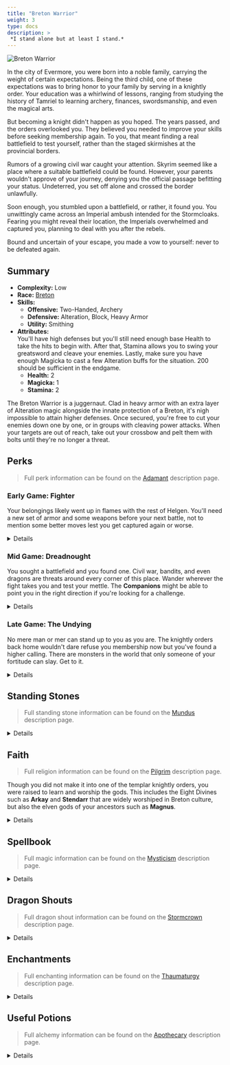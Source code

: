 ```yaml
---
title: "Breton Warrior"
weight: 3
type: docs
description: >
 *I stand alone but at least I stand.*
---
```


![Breton Warrior](/Pictures/sss/builds/breton-warrior.png)

In the city of Evermore, you were born into a noble family, carrying the weight of certain expectations. Being the third child, one of these expectations was to bring honor to your family by serving in a knightly order. Your education was a whirlwind of lessons, ranging from studying the history of Tamriel to learning archery, finances, swordsmanship, and even the magical arts.

But becoming a knight didn't happen as you hoped. The years passed, and the orders overlooked you. They believed you needed to improve your skills before seeking membership again. To you, that meant finding a real battlefield to test yourself, rather than the staged skirmishes at the provincial borders.

Rumors of a growing civil war caught your attention. Skyrim seemed like a place where a suitable battlefield could be found. However, your parents wouldn't approve of your journey, denying you the official passage befitting your status. Undeterred, you set off alone and crossed the border unlawfully.

Soon enough, you stumbled upon a battlefield, or rather, it found you. You unwittingly came across an Imperial ambush intended for the Stormcloaks. Fearing you might reveal their location, the Imperials overwhelmed and captured you, planning to deal with you after the rebels.

Bound and uncertain of your escape, you made a vow to yourself: never to be defeated again.

## Summary

* **Complexity:** Low
* **Race:** [Breton](## "Major Skill: Alteration
Minor Skills: Alchemy, Conjuration, Illusion, Restoration, Speech
Spell Warding: Your Magic Resistance is increased by 25%, and you have a 10% chance to absorb the Magicka from incoming spells.")
* **Skills:**
  * **Offensive:** Two-Handed, Archery
  * **Defensive:** Alteration, Block, Heavy Armor
  * **Utility:** Smithing
* **Attributes:**  
  You'll have high defenses but you'll still need enough base Health to take the hits to begin with. After that, Stamina allows you to swing your greatsword and cleave your enemies. Lastly, make sure you have enough Magicka to cast a few Alteration buffs for the situation. 200 should be sufficient in the endgame.
  * **Health:** 2
  * **Magicka:** 1
  * **Stamina:** 2

The Breton Warrior is a juggernaut. Clad in heavy armor with an extra layer of Alteration magic alongside the innate protection of a Breton, it's nigh impossible to attain higher defenses. Once secured, you're free to cut your enemies down one by one, or in groups with cleaving power attacks. When your targets are out of reach, take out your crossbow and pelt them with bolts until they're no longer a threat.

## Perks

> Full perk information can be found on the [Adamant](https://www.nexusmods.com/skyrimspecialedition/mods/30191) description page.

### Early Game: Fighter

Your belongings likely went up in flames with the rest of Helgen. You'll need a new set of armor and some weapons before your next battle, not to mention some better moves lest you get captured again or worse.

<details>

#### Alteration

*Oakflesh provides a much-needed extra layer of protection.*

* **Philosopher 1 (10):** Alteration spells cost 25% less Magicka.


#### Archery

*Carry a crossbow for distant enemies.*

* **Marksman 1 (10):** Bows deal 25% more damage.

#### Block

*The flat of your sword can serve as a shield for extra defense.*

* **Gladiator 1 (10):** Blocking is 25% more effective.
* **Deadly Bash 1 (20):** Bashing does five times more damage.

#### Heavy Armor

*A knight needs to move naturally in heavy armor. Wear it as often as you can.*

* **Defender 1 (10):** Heavy armor is 25% more effective.
* **Conditioning 1 (20):** You gain 50% Health Regeneration when wearing a heavy armor chest piece.

#### Smithing

*You're far from your family's quartermaster. Learn how to maintain your own gear.*

* **Craftsman 1 (10):** You can temper all items by one additional tier.
* **Basic Smithing (20):** You can create Steel and Leather items at any forge.

#### Two-handed

*You always thought a big sword sends a strong message.*

* **Champion 1 (10):** Two-handed weapons do 25% more damage.
* **Deep Wounds (20):** Greatswords have a 10% chance of doing critical damage.
* **Warrior’s Stance 1 (30):** Power attacks with Two-handed weapons deal 25% extra damage and have a chance to decapitate your enemies.

</details>

### Mid Game: Dreadnought

You sought a battlefield and you found one. Civil war, bandits, and even dragons are threats around every corner of this place. Wander wherever the fight takes you and test your mettle. The **Companions** might be able to point you in the right direction if you're looking for a challenge.

<details>

#### Alteration

*Your second skin now absorbs much of the impact, keeping you on your feet longer.*

* **Balance 1 (30):** Alteration spells last 50% longer.
* **Stability (40):** You resist 50% of incoming stagger while under the effects of an armor spell.

#### Archery

*Make your bolts count if you're forced to resort to them.*

* **Eagle Eye 1 (20):** Bows have a 10% chance of dealing critical damage.
* **Grim Focus 1 (40):** Critical hits with bows deal three times damage.
* **Marksman 2 (50):** Bows deal 50% more damage.

#### Block

*A nicely timed bash will leave your opponents dazed and open for punishment.*

* **Defensive Maneuvers (30):** Blocking no longer slows your movement.
* **Stunning Strike (40):** Bashes also deals damage to Magicka and Stamina.
* **Gladiator 2 (50):** Blocking is 50% more effective.

#### Heavy Armor

*Your metal shell provides numerous advantages once you're comfortable in it.*

* **Juggernaut 1 (30):** You receive a 25% bonus to armor rating when wearing a heavy armor chest piece.
* **Unstoppable (40):** Your Armor weighs nothing and doesn’t slow you down when wearing a heavy armor chest piece.
* **Immovable (40):** You resist 50% of incoming stagger when wearing a heavy armor chest piece.
* **Defender 2 (50):** Heavy armor is 50% more effective. 
* **Conditioning (60):** You gain 100% Health Regeneration when wearing a heavy armor chest piece.

#### Smithing

*Try you hand at making your own armor. You might be able to mimic the smiths of Orsinium, even.*

* **Blacksmith (30):** You can temper all items by one additional tier.
* **Journeyman Smithing (40):** You can create Dwarven, Scaled, and Steel Plate items at any forge.
* **Craftsman 2 (50):** You can temper all items by two additional tiers.
* **Intermediate Smithing (60):** You can create Nordic and Orcish items at any forge.

#### Two-handed

*Your practiced sword arm will be able to cut down multiple foes at once.*

* **Overpower (40):** Power attacks with Two-handed weapons deal 50% extra damage to targets who are power attacking, drawing a bow, or casting a spell.
* **Heavy Cuts 1 (40):**  Critical attacks with greatswords deal three times more damage.
* **Champion 2 (50):** Two-handed weapons do 50% more damage.
* **Warrior’s Stance 2 (60):** Power attacks with Two-handed weapons deal 50% extra damage and have a chance to decapitate your enemies.
* **Cleave (70):** Power attacks with two-handed weapons hit all targets in front of you.

</details>

### Late Game: The Undying

No mere man or mer can stand up to you as you are. The knightly orders back home wouldn't dare refuse you membership now but you've found a higher calling. There are monsters in the world that only someone of your fortitude can slay. Get to it.

<details>

#### Alteration

*Even if you don't need the extra armor, continue to use Oakflesh for its other benefits.*

* **Philosopher 2 (50):** Alteration spells cost 50% less Magicka.
* **Balance 2 (60):** Alteration spells last 100% longer.
* **Spell Shield (70):** You have 25% Magic Resistance while under the effect of an armor spell.
* **Spell Sip (90):** You have a 25% chance to absorb the Magicka from incoming spells while under the effect of an armor spell.


#### Archery

*You're deadly enough with a crossbow even if it's not your main weapon.*

* **Eagle Eye 2 (70):** Bows have a 20% chance of dealing critical damage.
* **Grim Focus 2 (90):** Critical hits with bows deal five times damage.

#### Block

*Bash your opponents back before sweeping them away with a wide cut.*

* **Disorienting Bash (60):** Bashing causes enemies to take 25% extra damage for 10 seconds.
* **Deadly Bash 2 (80):** Bashing does ten times more damage.
* **Battering Ram (100):** Bashing an enemy below half Health has a chance to knock them to the ground.

#### Heavy Armor

*Your armored shell is near impossible to penetrate, keeping you safe as you go on the offensive.*

* **Constitution 1 (60):** You take 25% less damage while power attacking, drawing a bow, or casting a spell while wearing a heavy armor chest piece.
* **Juggernaut 2 (70):** You receive a 50% bonus to armor rating when wearing a heavy armor chest piece.
* **Defiance (80):** You take 25% less damage when you fall below half Health while wearing a heavy armor chest piece.
* **Constitution 2 (90):** You take 50% less damage while power attacking, drawing a bow, or casting a spell while wearing a heavy armor chest piece..
* **Invincible (100):** Your Health regenerates twice as fast when you fall below half Health while wearing a heavy armor chest piece.

#### Smithing

*You've gotten good at this. Try utilizing parts from those monsters you've been slaying.*

* **Armorer (70):** You can temper all items by one additional tier.
* **Advanced Smithing (80):** You can create Ebony items at any forge.
* **Forgemaster (90):** You can temper all items by one additional tier.
* **Mythic Smithing (100):** You can create Daedric and Dragon items at any forge.

#### Two-handed

*Sometimes you swing your greatsword so beautifully you're the only one left to witness it.*

* **Deep Wounds 2 (70):** Greatswords have a 20% chance of doing critical damage.
* **Massacre (80)::** Power attacks with Two-handed weapons 50% extra damage to targets who fall below half Health.
* **Heavy Cuts 2 (90):** Critical attacks with greatswords deal five times more damage.
* **Rampage (100):** Repeated power attacks against a single target with Two-handed weapons deal up to double damage.

</details>

## Standing Stones

> Full standing stone information can be found on the [Mundus](https://www.nexusmods.com/skyrimspecialedition/mods/33411) description page.

<details>

<img align="right" width="100" src="/Pictures/sss/builds/the-warrior.webp">

#### The Warrior (Guardian)

***Warborn:*** *Your Health is increased by 50, and blocking and bashing are 25% more effective.*

What's there not to like? Your guardian stone gives you plenty of Health and makes two things you can do with your greatsword better.

<img align="right" width="100" src="/Pictures/sss/builds/the-lord.webp">

#### The Lord

***Blood of the North:*** *Your Health Regeneration is increased by 100%, and your Magic Resistance is increased by 25%.*

Health Regeneration is your main source of healing, and the boost to Magic Resistance means you need one less source of it to reach the cap. With this, your racial bonuses, and *Spell Shield*, for instance, you'd be at 75% without needing enchanting.

<img align="right" width="100" src="/Pictures/sss/builds/the-steed.webp">

#### The Steed

***Charioteer:*** *You no longer spend Stamina when sprinting out of combat, and your Carry Weight is increased by 100.*

If you feel secure in your defenses, the out of combat movement and Carry Weight increase can provide plenty of utility. A solid choice for the late game where you'll likely be indestructible from other sources.

</details>

## Faith

> Full religion information can be found on the [Pilgrim](https://www.nexusmods.com/skyrimspecialedition/mods/54099) description page.

Though you did not make it into one of the templar knightly orders, you were raised to learn and worship the gods. This includes the Eight Divines such as **Arkay** and **Stendarr** that are widely worshiped in Breton culture, but also the elven gods of your ancestors such as **Magnus**.

<details>

#### Arkay

*Your Health is increased by 25.*

A warrior lives on the edge between life and death and, as such, they are intimately familiar with Arkay and his teachings. If you honor him, he will grant you extra life so that you can serve up more death to your enemies. A fair trade.

#### Magnus

*You have 5% Spell Absorption.*

Leaning into your elven heritage with Magnus makes you more in tune with sorcery, allowing you to absorb your enemies' spells more frequently. As you're likely to hit Armor Rating and Magic Resistance caps from other avenues, this bonus can be attractive in the late game.

#### Stendarr

*Your Health Regeneration is increased by 25%.*

Knowing when to swing and when to stow your blade is essential for a proper warrior and following Stendarr shows a dedication towards justice. In return, the Steadfast God will help you stay on your feet longer with Health Regeneration.

</details>

## Spellbook

> Full magic information can be found on the [Mysticism](https://www.nexusmods.com/skyrimspecialedition/mods/27839) description page.

<details>

<img align="right" width="100" height="100" src="/Pictures/sss/builds/skill-alteration.webp">

### Alteration

Bretons start with spells from 3 schools of magic, but you'll mostly use *Oakflesh* and Alteration for the entirety of your adventure. The others will help you get things rolling but in the long term you'll want to save your Magicka for what makes you tankier.

* **Oakflesh (Novice+):** *Your Armor Rating is increased by 80 for 120 seconds.*  
  The Armor Rating is always appreciated but as you get stronger you're mainly interested in the Magic and stagger resistance perks will add to these spells.

* **[Element] Shell (Adept+):** *Your [Element] Resistance is increased by 50% for 120 seconds.*  
  If you have an idea of what's coming in your direction, use this to shore up your defenses and close the distance. The Master versions will bring your resistance to the cap on their own, freeing your enchantment slots.

* **Equilibrium (Adept+):** *Sacrifices Health to restore a moderate amount of Magicka and Stamina.*  
  With your defenses, Health pool, and natural Health Regeneration, sometimes it will be prudent to drain your health in order to cast another spell or make more power attacks. Use your judgment, but you can take it.

</details>

## Dragon Shouts

> Full dragon shout information can be found on the [Stormcrown](https://www.nexusmods.com/skyrimspecialedition/mods/90659) description page.

<details>

#### Dragon Aspect<sup>DB</sup>
*Cooldown: 180/240/300 seconds*  

* **Mul:** *Increases Armor Rating by 50 for 600 seconds.*
* **Qah:** *Increases Armor Rating by 100 for 600 seconds.*
* **Diiv:** *Increases Armor Rating by 100 and Magic Resistance by 25% for 600 seconds.*
* **Meditation:** *Dragon Aspect does not trigger a Shout cooldown.*

The perfect defensive shout for a defensive warrior. Extra Armor Rating in its first two words and then a lovely amount of Magic Resistance with its final word. Add the meditation and it becomes completely free to use. The only downside is how hard it is to obtain.

#### Lightning Breath
*Cooldown: 60/90/120 seconds*

* **Strun:** *Deals 50 Shock damage to Health and Magicka.*
* **Gaar:** *Deals 75 Shock damage to Health and Magicka.*
* **Kest:** *Deals 100 Shock damage to Health and Magicka.*
* **Meditation:** *Lightning Breath deals extra Magicka damage over 30 seconds.*

The warrior prefers to be in melee, leaving them especially annoyed by enemies who cast spells at a distance. Lightning Breath works to drain them of Magicka to use for that, especially so with the meditation.

#### Subdue
*Cooldown: 60/90/120 seconds*  

* **Zun:** *Reduces enemy weapon damage by 25% for 20 seconds.*
* **Haal:** *Reduces enemy weapon damage by 25% for 40 seconds.*
* **Viik:** *Reduces enemy weapon damage by 25% for 60 seconds.*
* **Meditation:** *Subdue reduces enemy weapon damage by an additional 25%.*

You're already quite sturdy but robbing your opponents of their weapon damage makes you that much more durable. Consider this your bread and butter shout to use in boss rooms to make sure you aren't overpowered.

</details>

## Enchantments

> Full enchanting information can be found on the [Thaumaturgy](https://www.nexusmods.com/skyrimspecialedition/mods/57138) description page.

<details>

#### Weapon (Melee)

* **Damage Weapon:** *Reduces enemy weapon damage by 25% for 30 seconds.*
* **Damage Armor:** *Reduces enemy Armor Rating by 150 for 30 seconds.*
* **Absorb Stamina:** *Absorbs 30 Stamina.*

The top recommendation loses oomph as you become tankier but it's never a bad option. *Damage Armor* will improve your damage on every subsequent swing, and *Absorb Stamina* will let you dish out more power attacks while robbing them of being able to use their own.

#### Weapon (Ranged)

* **Silence:** *Living targets up to level 40 have a 25% chance to be silenced for 30 seconds.*
* **Damage Armor:** *Reduces enemy Armor Rating by 150 for 30 seconds.*
* **Chaos Damage:** *Has a 50% chance to deal 30 Fire, Frost, or Shock Damage.*

Your crossbow is a lot more versatile. Many ranged foes will be spellcasters and a 25% chance at shutting them down is a die worth rolling. Alternatively you can go for the same armor malus as above. For fun, *Chaos Damage* is another die roll to spice things up. 

#### Head

* **Fortify Power Attacks:** *You deal 25% more damage with power attacks.*
* **Fortify Block:** *You block 25% more damage.*
* **Fortify Archery:** *You deal 25% extra damage with ranged weapons.*

Power attacks make up a large percentage of your swings, especially once you gain the *Cleave* perk. If you can't get a hold of that, blocking more or dealing more ranged damage with your crossbow are solid options for this slot.

#### Chest

* **Fortify Power Attacks:** *You deal 25% more damage with power attacks.*
* **Fortify Alteration Cost:** *Your Alteration spells cost 25% less.*
* **Fortify Stamina:** *You resist 25% of incoming stagger and take 25% less damage while staggered.*

Your defenses from other sources are so good you don't need to spend this slot on boosting them. Instead, grab more damage with power attacks or make your armor spells a little cheaper. If those aren't available, boost your Stamina pool to try and eke out another power attack.

#### Gloves

* **Fortify Two-handed:** *You deal 25% extra damage with Two-handed weapons.*
* **Fortify Magicka:** *Your Magicka is increased by 50.*
* **Fortify Magicka Regeneration:** *Your Magicka Regeneration is increased by 50%.*

*Fortify Two-handed* is a no brainer. Raising Elemental Resistance is another option here but you can cover that with Alteration's shell spells. So, instead of those enchantments, boost your Magicka and Regeneration, allowing you to invest more into Stamina.

#### Boots

* **Fortify Stamina Regeneration:** *Your Stamina Regeneration is increased by 50%.*
* **Fortify Stamina:** *Your Stamina is increased by 50.*
* **Fortify Carry Weight:** *Your Carry Weight is increased by 50.*

The pickings are slim for the warrior here. Stamina and Regeneration allow you to power attack, block, and bash more, so those are the two next best options as you can never have enough. Carry Weight can help offset the tax of heavy armor, though that shouldn't be an issue once you have *Unstoppable.*

#### Necklace

* **Fortify Archery:** *You deal 25% extra damage with ranged weapons.*
* **Fortify Alteration Duration:** *Your Alteration spells last 50% longer.*
* **Fortify Block:** *You block 25% more damage.*

The boost to ranged damage is occasionally useful but enough to warrant the top spot. *Fortify Alteration Duration* is a convenience choice as your Alteration spells last a good while already. The last option is mostly any remaining enchantment, though Block is a key skill of yours worth boosting.

#### Ring

* **Fortify Two-handed:** *You deal 25% extra damage with Two-handed weapons.*
* **Resist Disease:** *Your Disease Resistance is increased by 100%.*
* **Fortify Alteration Duration:** *Your Alteration spells last 50% longer.*

A boost to your main damage source is always worth taking. Standing toe to toe with enemies is a great way of contracting diseases. If you don't have resistance from another source, consider this enchantment or a lot of *Potions of Cure Disease* are in your future. 

</details>

## Useful Potions

> Full alchemy information can be found on the [Apothecary](https://www.nexusmods.com/skyrimspecialedition/mods/52130) description page.

<details>

#### Potion of Persistence

**Example:** *Dragon's Tongue / Juvenile Mudcrab / Lavender*

* Fortify Carry Weight (300 seconds)
* Fortify Two-handed (60 seconds)
* Fortify Stamina Regeneration (300 seconds)

A large number of accessible ingredients can brew this potion but the *Juvenile Mudcrab* is the key ingredient holding all three effects. The Carry Weight boost isn't all too useful mid-dungeon but think of it as icing on the cake.

#### Draught of Drubbing

**Example:** *Bleeding Crown / Green Hairstreak Wing / Luna Moth Wing*

* Fortify Block (60 seconds)
* Fortify Power Attacks (60 seconds)

This simple potion is easily crafted through a number of easy to find ingredients. Just remember that *Fortify Block* affects your bashing as well, which adds an extra damage boost when you have stamina for it.

#### Vial of Vigor

**Example:** *Blue Mountain Flower / Namiras Rot / Nordic Barnacle*

* Fortify Health (300 seconds)
* Fortify Health Regeneration (300 seconds)

A quicker form of healing might be appealing but your many sources of Health Regeneration are already your lifeblood. This gives you more of it, and more Health, for 5 whole minutes.

</details>